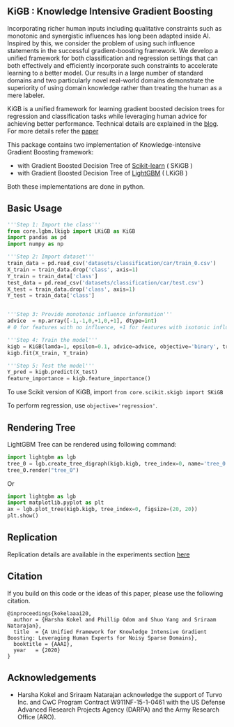 ## KiGB : Knowledge Intensive Gradient Boosting

Incorporating richer human inputs including qualitative constraints such as monotonic and synergistic influences has long been adapted inside AI. Inspired by this, we consider the problem of using such influence statements in the successful gradient-boosting framework. We develop a unified framework for both classification and regression settings that can both effectively and efficiently incorporate such constraints to accelerate learning to a better model. Our results in a large number of standard domains and two particularly novel real-world domains demonstrate the superiority of using domain knowledge rather than treating the human as a mere labeler.

KiGB is a unified framework for learning gradient boosted decision trees for regression and classification tasks while leveraging human advice for achieving better performance. Technical details are explained in the [blog](https://starling.utdallas.edu/papers/KiGB). For more details refer the [paper](https://personal.utdallas.edu/~hkokel/pdf/Kokel_AAAI20.pdf) 


This package contains two implementation of Knowledge-intensive Gradient Boosting framework:
- with Gradient Boosted Decision Tree of [Scikit-learn](https://scikit-learn.org) ( SKiGB )
- with Gradient Boosted Decision Tree of [LightGBM](https://github.com/microsoft/LightGBM) ( LKiGB )

Both these implementations are done in python.

## Basic Usage

```python
'''Step 1: Import the class'''
from core.lgbm.lkigb import LKiGB as KiGB
import pandas as pd
import numpy as np

'''Step 2: Import dataset'''
train_data = pd.read_csv('datasets/classification/car/train_0.csv')
X_train = train_data.drop('class', axis=1)
Y_train = train_data['class']
test_data = pd.read_csv('datasets/classification/car/test.csv')
X_test = train_data.drop('class', axis=1)
Y_test = train_data['class']


'''Step 3: Provide monotonic influence information'''
advice  = np.array([-1,-1,0,+1,0,+1], dtype=int)
# 0 for features with no influence, +1 for features with isotonic influence, -1 for antitonic influences

'''Step 4: Train the model'''
kigb = KiGB(lamda=1, epsilon=0.1, advice=advice, objective='binary', trees=30)
kigb.fit(X_train, Y_train)

'''Step 5: Test the model'''
Y_pred = kigb.predict(X_test)
feature_importance = kigb.feature_importance()

```

To use Scikit version of KiGB, import `from core.scikit.skigb import SKiGB`

To perform regression, use `objective='regression'`.

## Rendering Tree

LightGBM Tree can be rendered using following command:

```python
import lightgbm as lgb
tree_0 = lgb.create_tree_digraph(kigb.kigb, tree_index=0, name='tree_0')
tree_0.render("tree_0")
```

Or 


```python
import lightgbm as lgb
import matplotlib.pyplot as plt
ax = lgb.plot_tree(kigb.kigb, tree_index=0, figsize=(20, 20))
plt.show()
```


## Replication

Replication details are available in the experiments section [here](https://github.com/starling-lab/KiGB/blob/master/experiments/README.md)


## Citation

If you build on this code or the ideas of this paper, please use the following citation.

    @inproceedings{kokelaaai20,
      author = {Harsha Kokel and Phillip Odom and Shuo Yang and Sriraam Natarajan},
      title  = {A Unified Framework for Knowledge Intensive Gradient Boosting: Leveraging Human Experts for Noisy Sparse Domains},
      booktitle = {AAAI},
      year   = {2020}
    }


## Acknowledgements

* Harsha Kokel and Sriraam Natarajan acknowledge the support of Turvo Inc. and CwC Program Contract W911NF-15-1-0461 with the US Defense Advanced Research Projects Agency (DARPA)
and the Army Research Office (ARO).


